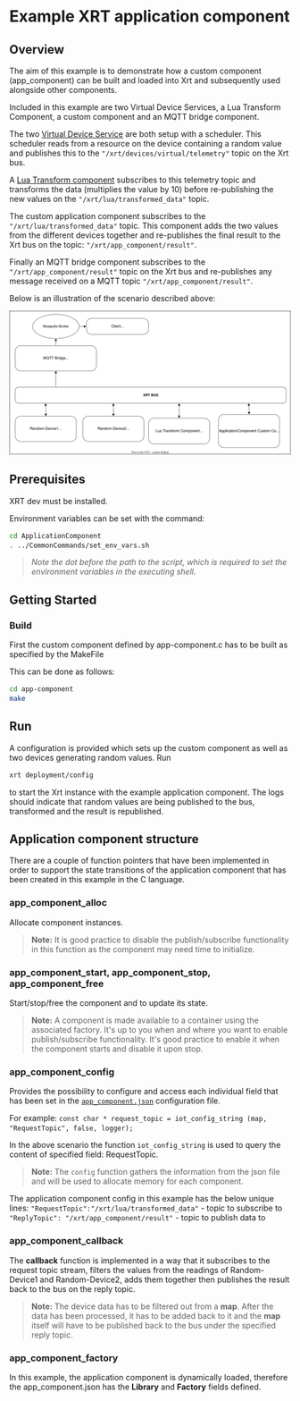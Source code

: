 # Example XRT application component

## Overview

The aim of this example is to demonstrate how a custom component (app_component) can be built and loaded into Xrt and subsequently used alongside other components.

Included in this example are two Virtual Device Services, a Lua Transform Component, a custom component and an MQTT bridge component.

The two [Virtual Device Service](https://docs.iotechsys.com/edge-xrt20/device-service-components/virtual-device-service-component.html) are both setup with a scheduler. This scheduler reads from a resource on the device containing a random value and publishes this to the `"/xrt/devices/virtual/telemetry"` topic on the Xrt bus.

A [Lua Transform component](https://docs.iotechsys.com/edge-xrt20/transform-components/lua-transform-component.html) subscribes to this telemetry topic and transforms the data (multiplies the value by 10) before re-publishing the new values on the `"/xrt/lua/transformed_data"` topic.

The custom application component subscribes to the `"/xrt/lua/transformed_data"` topic. This component adds the two values from the different devices together and re-publishes the final result to the Xrt bus on the topic: `"/xrt/app_component/result"`.

Finally an MQTT bridge component subscribes to the `"/xrt/app_component/result"` topic on the Xrt bus and re-publishes any message received on a MQTT topic `"/xrt/app_component/result"`.

Below is an illustration of the scenario described above:

![XRT application component example illustration](Application_Component.drawio.svg)

## Prerequisites

XRT dev must be installed.

Environment variables can be set with the command:

```bash
cd ApplicationComponent
. ../CommonCommands/set_env_vars.sh
```

> _Note the dot before the path to the script, which is required to set the environment variables in the executing shell._

## Getting Started

### Build

First the custom component defined by app-component.c has to be built as specified by the MakeFile

This can be done as follows:

```bash
cd app-component
make
```

## Run

A configuration is provided which sets up the custom component as well as two devices generating random values. Run

```bash
xrt deployment/config
```

to start the Xrt instance with the example application component.
The logs should indicate that random values are being published to the bus, transformed and the result is republished.

## Application component structure

There are a couple of function pointers that have been implemented in order to support the state transitions of the application component that has been created in this example in the C language.

### app_component_alloc

Allocate component instances.

> **Note:** It is good practice to disable the publish/subscribe functionality in this function as the component may need time to initialize.

### app_component_start, app_component_stop, app_component_free

Start/stop/free the component and to update its state.

> **Note:** A component is made available to a container using the associated factory. It's up to you when and where you want to enable publish/subscribe functionality. It's good practice to enable it when the component starts and disable it upon stop.

### app_component_config

Provides the possibility to configure and access each individual field that has been set in the [`app_component.json`](../deployment/config/app_component.json) configuration file.

For example:
`const char * request_topic = iot_config_string (map, "RequestTopic", false, logger);`

In the above scenario the function `iot_config_string` is used to query the content of specified field: RequestTopic.

> **Note:** The `config` function gathers the information from the json file and will be used to allocate memory for each component.

The application component config in this example has the below unique lines:
`"RequestTopic":"/xrt/lua/transformed_data"` - topic to subscribe to
`"ReplyTopic": "/xrt/app_component/result"` - topic to publish data to

### app_component_callback

The **callback** function is implemented in a way that it subscribes to the request topic stream, filters the values from the readings of Random-Device1 and Random-Device2, adds them together then publishes the result back to the bus on the reply topic.

> **Note:** The device data has to be filtered out from a **map**. After the data has been processed, it has to be added back to it and the **map** itself will have to be published back to the bus under the specified reply topic.

### app_component_factory

In this example, the application component is dynamically loaded, therefore the app_component.json has the **Library** and **Factory** fields defined.
